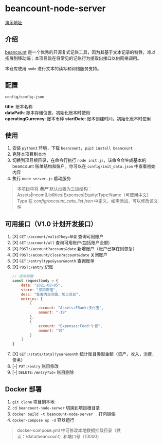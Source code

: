 # beancount-node-server

[演示地址](http://81.69.252.147:10000/)

## 介绍

[beancount](https://github.com/beancount/) 是一个优秀的开源复式记账工具，因为其基于文本记录的特性，难以拓展到移动端；本项目旨在将常见的记账行为提取出接口以供网络调用。

本仓库使用 `node` 进行文本的读写和网络服务支持。

## 配置

`config/config.json`  

**title**: 账本名称  
**dataPath**: 账本存储位置，初始化账本时使用  
**operatingCurrency**: 账本币种
**startDate**: 账本创建时间，初始化账本时使用

## 使用

1. 安装 `python3` 环境，下载 `beancount`，`pip3 install beancount`
2. 克隆本项目到本地
2. 切换到项目根目录，在命令行执行 `node init.js`，该命令会生成基本的 beancount 账单结构和账户，你可以在 `config/init_data.json` 中查看初始内容
3. 执行 `node server.js` 启动服务

> 本项目中将 ***账户*** 默认设置为三级结构：Assets|Incom|Libilities|Expenses|Equity:Type:Name（可使用中文）  
> Type 在 *config/account_cata_list.json* 中定义，如需添加，可以修改该文件

## 可用接口（V1.0 计划开发接口）

1. [X] `GET:/account/valid?key=早餐` 查询可用账户
2. [X] `GET:/account/all` 查询可用账户(包括账户金额)
3. [X] `POST:/account?account&date` 新增账户（账户已存在则恢复）
4. [X] `POST:/account/close?account&date` 关闭账户
5. [X] `GET:/entry?type&year&month` 查询账单
6. [X] `POST:/entry` 记账
    ```js
    // 请求参数
    const requestbody = {
        date: "2021-08-05",
        store: "祥和面馆",
        desc: "鱼香肉丝凉面，加土豆丝",
        entries: [
            {
                account: "Assets:EBank:支付宝",
                amount: "-19"
            },
            {
                account: "Expenses:Food:午餐",
                amount: "19"
            }
        ]
    }
    ```
7. [X] `GET:/stats/total?year&month` 统计账目类型金额（资产，收入，消费，债务）
8.  [-] `PUT:/entry` 账目修改
9.  [-] `DELETE:/entry?id=` 账目删除

## Docker 部署

1. `git clone` 项目到本地
2. `cd beancount-node-server` 切换到项目根目录
3. `docker build -t beancount-node-server .` 打包镜像
4. `docker-compose up -d` 容器运行

> docker-compose.yml 中可修改本地数据挂载目录（默认：/data/beancount）和端口号（10000）